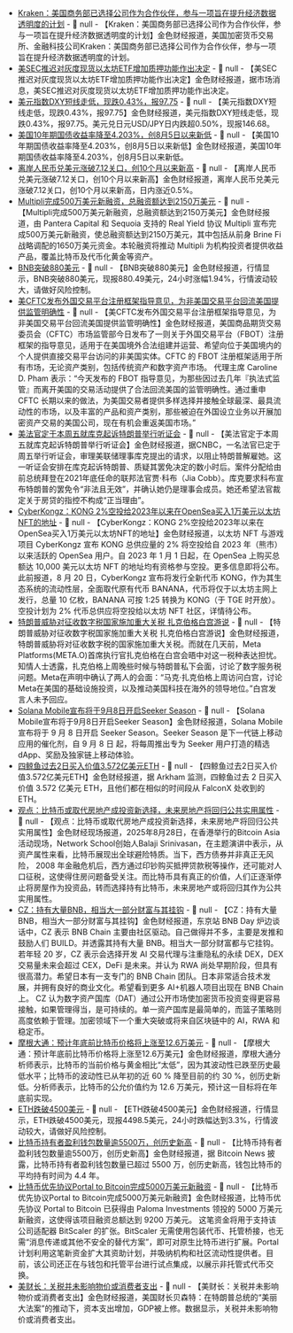 - [Kraken：美国商务部已选择公司作为合作伙伴，参与一项旨在提升经济数据透明度的计划](https://flash.jin10.com/detail/20250829012929907800) - 📰 null - 【Kraken：美国商务部已选择公司作为合作伙伴，参与一项旨在提升经济数据透明度的计划】金色财经报道，美国加密货币交易所、金融科技公司Kraken：美国商务部已选择公司作为合作伙伴，参与一项旨在提升经济数据透明度的计划。
- [美SEC推迟对灰度现货以太坊ETF增加质押功能作出决定](https://x.com/Crypto_Briefing/status/1961123370918977969) - 📰 null - 【美SEC推迟对灰度现货以太坊ETF增加质押功能作出决定】金色财经报道，据市场消息，美SEC推迟对灰度现货以太坊ETF增加质押功能作出决定。
- [美元指数DXY短线走低，现跌0.43%，报97.75]() - 📰 null - 【美元指数DXY短线走低，现跌0.43%，报97.75】金色财经报道，美元指数DXY短线走低，现跌0.43%，报97.75。美元兑日元USD/JPY日内跌超0.50%，现报146.68。
- [美国10年期国债收益率降至4.203%，创8月5日以来新低]() - 📰 null - 【美国10年期国债收益率降至4.203%，创8月5日以来新低】金色财经报道，美国10年期国债收益率降至4.203%，创8月5日以来新低。
- [离岸人民币兑美元涨破7.12关口，创10个月以来新高]() - 📰 null - 【离岸人民币兑美元涨破7.12关口，创10个月以来新高】金色财经报道，离岸人民币兑美元涨破7.12关口，创10个月以来新高，日内涨近0.5%。
- [Multipli完成500万美元新融资，总融资额达到2150万美元](https://chainwire.org/2025/08/28/multipli-hits-21-5m-in-total-funding-as-it-expands-institutional-yield-for-crypto-rwa-assets/?mfk=CE2tpZFSQRqYX4kV88tdGX2DoGBWOvP2eQSIeGmk%2F7k4hTiPWf4WoLltYWUsL6T1g%2FkhzQo8KpuHsqNqbvgEMpdooRikueDikqM9vhF0HUns%2Fw%3D%3D) - 📰 null - 【Multipli完成500万美元新融资，总融资额达到2150万美元】金色财经报道，由 Pantera Capital 和 Sequoia 支持的 Real Yield 协议 Multipli 宣布完成500万美元新融资，使总融资额达到2150万美元，其中包括从前身 Brine Fi 战略调配的1650万美元资金。本轮融资将推动 Multipli 为机构投资者提供收益产品，覆盖比特币及代币化黄金等资产。
- [BNB突破880美元]() - 📰 null - 【BNB突破880美元】金色财经报道，行情显示，BNB突破880美元，现报880.49美元，24小时涨幅1.94%，行情波动较大，请做好风险控制。
- [美CFTC发布外国交易平台注册框架指导意见，为非美国交易平台回流美国提供监管明确性](https://www.cftc.gov/PressRoom/PressReleases/9111-25) - 📰 null - 【美CFTC发布外国交易平台注册框架指导意见，为非美国交易平台回流美国提供监管明确性】金色财经报道，美国商品期货交易委员会（CFTC）市场监管部今日发布了一则关于外国交易平台（FBOT）注册框架的指导意见，适用于在美国境外合法组建并运营、希望向位于美国境内的个人提供直接交易平台访问的非美国实体。CFTC 的 FBOT 注册框架适用于所有市场，无论资产类别，包括传统资产和数字资产市场。 
代理主席 Caroline D. Pham 表示：“今天发布的 FBOT 指导意见，为那些因过去几年『执法式监管』而离开美国的交易活动提供了合法回流美国的监管明确性。通过重申 CFTC 长期以来的做法，为美国交易者提供多样选择并接触全球最深、最具流动性的市场，以及丰富的产品和资产类别，那些被迫在外国设立业务以开展加密资产交易的美国公司，现在有机会重返美国市场。”
- [美法官定于本周五就库克起诉特朗普举行听证会](https://flash.jin10.com/detail/20250829004204916800) - 📰 null - 【美法官定于本周五就库克起诉特朗普举行听证会】金色财经报道，据CNBC，一名法官已定于周五举行听证会，审理美联储理事库克提出的请求，以阻止特朗普解雇她。这一听证会安排在库克起诉特朗普、质疑其罢免决定的数小时后。案件分配给由前总统拜登在2021年底任命的联邦法官贾·科布（Jia Cobb）。库克要求科布宣布特朗普的罢免令“非法且无效”，并确认她仍是理事会成员。她还希望法官裁定关于房贷的指控不构成“正当理由”。
- [CyberKongz：KONG 2%空投给2023年以来在OpenSea买入1万美元以太坊NFT的地址](https://x.com/CyberKongz/status/1961093966469722591) - 📰 null - 【CyberKongz：KONG 2%空投给2023年以来在OpenSea买入1万美元以太坊NFT的地址】金色财经报道，以太坊 NFT 与游戏项目 CyberKongz 宣布 KONG 总供应量的 2% 将空投给自 2023 年（熊市）以来活跃的 OpenSea 用户。自 2023 年 1 月 1 日起，在 OpenSea 上购买总额达 10,000 美元以太坊 NFT 的地址均有资格参与空投。更多信息即将公布。 
此前报道，8 月 20 日，CyberKongz 宣布将发行全新代币 KONG，作为其生态系统的流动性层，全面取代原有代币 BANANA，代币将仅于以太坊主网上发行，总量 10 亿枚，BANANA 可按 1:25 转换为 KONG（于 TGE 时开放）。空投计划为 2% 代币总供应将空投给以太坊 NFT 社区，详情待公布。
- [特朗普威胁对征收数字税国家施加重大关税 扎克伯格白宫游说](https://flash.jin10.com/detail/20250829003556067800) - 📰 null - 【特朗普威胁对征收数字税国家施加重大关税 扎克伯格白宫游说】金色财经报道，特朗普威胁将对征收数字税的国家施加重大关税。而就在几天前，Meta Platforms(META.O)首席执行官扎克伯格在白宫会晤中对这一税种表达担忧。知情人士透露，扎克伯格上周晚些时候与特朗普私下会面，讨论了数字服务税问题。Meta在声明中确认了两人的会面：“马克·扎克伯格上周访问白宫，讨论Meta在美国的基础设施投资，以及推动美国科技在海外的领导地位。”白宫发言人未予回应。
- [Solana Mobile宣布将于9月8日开启Seeker Season](https://x.com/solanamobile/status/1961097884885270653) - 📰 null - 【Solana Mobile宣布将于9月8日开启Seeker Season】金色财经报道，Solana Mobile 宣布将于 9 月 8 日开启 Seeker Season。Seeker Season 是下一代链上移动应用的催化剂，自 9 月 8 日 起，将每周推出专为 Seeker 用户打造的精选 dApp、奖励及独家链上移动体验。
- [四鲸鱼过去2日买入价值3.572亿美元ETH](https://x.com/arkham/status/1961099504578412874) - 📰 null - 【四鲸鱼过去2日买入价值3.572亿美元ETH】金色财经报道，据 Arkham 监测，四鲸鱼过去 2 日买入价值 3.572 亿美元 ETH，且他们都在相似的时间段从 FalconX 处收到的 ETH。
- [观点：比特币或取代房地产成投资新选择，未来房地产将回归公共实用属性]() - 📰 null - 【观点：比特币或取代房地产成投资新选择，未来房地产将回归公共实用属性】金色财经现场报道，2025年8月28日，在香港举行的Bitcoin Asia活动现场，Network School创始人Balaji Srinivasan，在主题演讲中表示，从资产属性来看，比特币展现出全球避险特质。当下，西方债券并非真正无风险， 2008 年金融危机后，西方通过印钞购买抵押贷款税等操作，还可能对人口征税，这使得住房问题备受关注。而比特币具有真正的价值，人们正逐渐停止将房屋作为投资品，转而选择持有比特币，未来房地产或将回归其作为公共实用属性。
- [CZ：持有大量BNB，相当大一部分财富与其挂钩](https://x.com/BNBCHAINZH/status/1961092732933558282) - 📰 null - 【CZ：持有大量BNB，相当大一部分财富与其挂钩】金色财经报道，东京站 BNB Day 炉边谈话中，CZ 表示 BNB Chain 主要由社区驱动。自己做得并不多，主要是发推和鼓励人们 BUILD。并透露其持有大量 BNB。相当大一部分财富都与它挂钩。 
若年轻 20 岁，CZ 表示会选择开发 AI 交易代理与注重隐私的永续 DEX，DEX 交易量未来会超过 CEX，DeFi 是未来。并认为 RWA 尚处早期阶段，但具有很高潜力。希望日本有一支专门的 BNB Chain 团队。日本非常适合技术发展，并拥有良好的商业文化。希望看到更多 AI+机器人项目出现在 BNB Chain 上。 
CZ 认为数字资产国库（DAT）通过公开市场使加密货币投资变得更容易接触，如果管理得当，是可持续的。单一资产国库是最简单的，而篮子策略则高度依赖于管理。加密领域下一个重大突破或将来自区块链中的 AI，RWA 和稳定币。
- [摩根大通：预计年底前比特币价格将上涨至12.6万美元](https://www.theblock.co/post/368653/jpmorgan-says-current-bitcoin-price-too-low-sees-upside-to-126000-by-year-end) - 📰 null - 【摩根大通：预计年底前比特币价格将上涨至12.6万美元】金色财经报道，摩根大通分析师表示，比特币的当前价格与黄金相比“太低”，因为其波动性已跌至历史最低水平；比特币的波动性已从年初的近 60 % 降至目前的约 30 %，创历史新低。分析师表示，比特币的公允价值约为 12.6 万美元，预计这一目标将在年底前实现。
- [ETH跌破4500美元]() - 📰 null - 【ETH跌破4500美元】金色财经报道，行情显示，ETH跌破4500美元，现报4498.5美元，24小时跌幅达到3.3%，行情波动较大，请做好风险控制。
- [比特币持有者盈利钱包数量逾5500万，创历史新高](https://x.com/BitcoinNewsCom/status/1961081347067326557) - 📰 null - 【比特币持有者盈利钱包数量逾5500万，创历史新高】金色财经报道，据 Bitcoin News 披露，比特币持有者盈利钱包数量已超过 5500 万，创历史新高，钱包比特币的平均持有时间为 4.4 年。
- [比特币优先协议Portal to Bitcoin完成5000万美元新融资](https://www.coindesk.com/business/2025/08/28/a-bitcoin-startup-raised-usd50m-to-allow-users-to-trade-with-bitcoin-grade-security) - 📰 null - 【比特币优先协议Portal to Bitcoin完成5000万美元新融资】金色财经报道，比特币优先协议 Portal to Bitcoin 已获得由 Paloma Investments 领投的 5000 万美元新融资，这使得该项目融资总额达到 9200 万美元。 
这笔资金将用于支持该公司适配器 BitScaler 的扩张。BitScaler 无需使用包装代币、托管桥接，也无需“消息传递或其他不安全的替代方案”，即可对原生比特币进行扩展。Portal 计划利用这笔新资金扩大其资助计划，并吸纳机构和社区流动性提供者。目前，该公司还正在与钱包和托管平台进行试点集成，以展示非托管式代币交换。
- [美财长：关税并未影响物价或消费者支出](https://flash.jin10.com/detail/20250828233036070800) - 📰 null - 【美财长：关税并未影响物价或消费者支出】金色财经报道，美国财长贝森特：在特朗普总统的“美丽大法案”的推动下，资本支出增加，GDP被上修。数据显示，关税并未影响物价或消费者支出。
